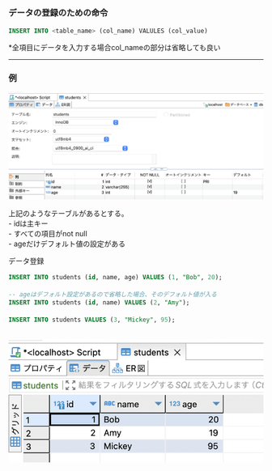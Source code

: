 ### データの登録のための命令

```sql
INSERT INTO <table_name> (col_name) VALULES (col_value)
```
*全項目にデータを入力する場合col_nameの部分は省略しても良い

---

### 例

<img src="./img/insert.png" />

上記のようなテーブルがあるとする。  
    - idは主キー  
    - すべての項目がnot null  
    - ageだけデフォルト値の設定がある  

データ登録
```sql
INSERT INTO students (id, name, age) VALUES (1, "Bob", 20);

-- ageはデフォルト設定があるので省略した場合、そのデフォルト値が入る
INSERT INTO students (id, name) VALUES (2, "Amy");

INSERT INTO students VALUES (3, "Mickey", 95);
```

<br>

<img src="./img/insert2.png" />